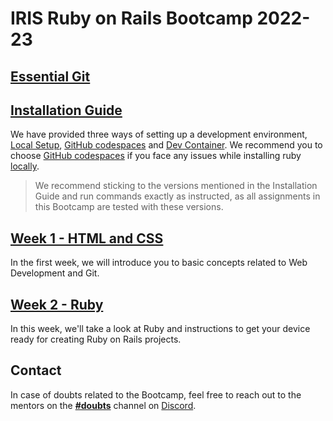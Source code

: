 # IRIS Ruby on Rails Bootcamp 2022-23

## [Essential Git](/essential_git.md)

## [Installation Guide](/setup)
We have provided three ways of setting up a development environment,
[Local Setup](/setup/local_setup.md), [GitHub codespaces](/setup/github_codespaces.md)
and [Dev Container](/setup/dev_container.md). We recommend you to choose [GitHub codespaces](/setup/github_codespaces.md)
if you face any issues while installing ruby [locally](/setup/local_setup.md).

> We recommend sticking to the versions mentioned in the Installation Guide and 
> run commands exactly as instructed, as all assignments in this Bootcamp are 
> tested with these versions.

## [Week 1 - HTML and CSS](/week_1)
In the first week, we will introduce you to basic concepts related to Web Development and Git.

## [Week 2 - Ruby](/week_2)
In this week, we'll take a look at Ruby and instructions to get your device ready for creating Ruby on Rails projects.


## Contact
In case of doubts related to the Bootcamp, feel free to reach out to the mentors on the [**#doubts**](https://discord.com/channels/1052463702558908416/1052467811143913552) channel on [Discord](https://discord.gg/HQKpB6XH).
